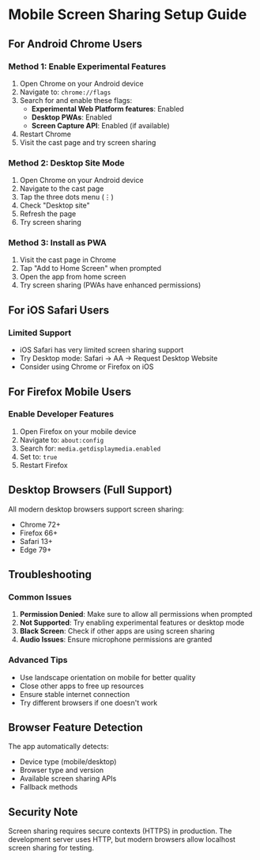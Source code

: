 # Mobile Screen Sharing Setup Guide

## For Android Chrome Users

### Method 1: Enable Experimental Features

1. Open Chrome on your Android device
2. Navigate to: `chrome://flags`
3. Search for and enable these flags:
   - **Experimental Web Platform features**: Enabled
   - **Desktop PWAs**: Enabled
   - **Screen Capture API**: Enabled (if available)
4. Restart Chrome
5. Visit the cast page and try screen sharing

### Method 2: Desktop Site Mode

1. Open Chrome on your Android device
2. Navigate to the cast page
3. Tap the three dots menu (⋮)
4. Check "Desktop site"
5. Refresh the page
6. Try screen sharing

### Method 3: Install as PWA

1. Visit the cast page in Chrome
2. Tap "Add to Home Screen" when prompted
3. Open the app from home screen
4. Try screen sharing (PWAs have enhanced permissions)

## For iOS Safari Users

### Limited Support

- iOS Safari has very limited screen sharing support
- Try Desktop mode: Safari → AA → Request Desktop Website
- Consider using Chrome or Firefox on iOS

## For Firefox Mobile Users

### Enable Developer Features

1. Open Firefox on your mobile device
2. Navigate to: `about:config`
3. Search for: `media.getdisplaymedia.enabled`
4. Set to: `true`
5. Restart Firefox

## Desktop Browsers (Full Support)

All modern desktop browsers support screen sharing:

- Chrome 72+
- Firefox 66+
- Safari 13+
- Edge 79+

## Troubleshooting

### Common Issues

1. **Permission Denied**: Make sure to allow all permissions when prompted
2. **Not Supported**: Try enabling experimental features or desktop mode
3. **Black Screen**: Check if other apps are using screen sharing
4. **Audio Issues**: Ensure microphone permissions are granted

### Advanced Tips

- Use landscape orientation on mobile for better quality
- Close other apps to free up resources
- Ensure stable internet connection
- Try different browsers if one doesn't work

## Browser Feature Detection

The app automatically detects:

- Device type (mobile/desktop)
- Browser type and version
- Available screen sharing APIs
- Fallback methods

## Security Note

Screen sharing requires secure contexts (HTTPS) in production.
The development server uses HTTP, but modern browsers allow
localhost screen sharing for testing.
